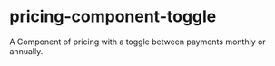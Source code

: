 # pricing-component-toggle
A Component of pricing with a toggle between payments monthly or annually. 
